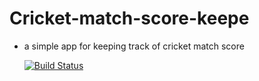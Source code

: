 # Cricket-match-score-keepe

- a simple app for keeping track of cricket match score

  [![Build Status](https://travis-ci.org/sbuDiction/Cricket-match-score-keepe.svg?branch=master)](https://travis-ci.org/sbuDiction/Cricket-match-score-keepe)
